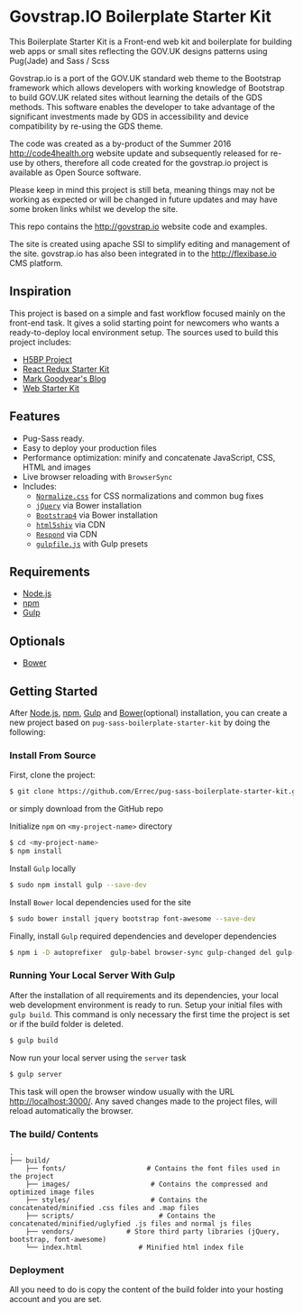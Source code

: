 # Govstrap.IO Boilerplate Starter Kit

This Boilerplate Starter Kit is a Front-end web kit and boilerplate for building web apps or small sites reflecting the GOV.UK designs patterns using Pug(Jade) and Sass / Scss

Govstrap.io is a port of the GOV.UK standard web theme to the Bootstrap framework which allows developers with working knowledge of Bootstrap to build GOV.UK related sites without learning the details of the GDS methods. This software enables the developer to take advantage of the significant investments made by GDS in accessibility and device compatibility by re-using the GDS theme.

The code was created as a by-product of the Summer 2016 <http://code4health.org> website update and subsequently released for re-use by others, therefore all code created for the govstrap.io project is available as Open Source software.

Please keep in mind this project is still beta, meaning things may not be working as expected or will be changed in future updates and may have some broken links whilst we develop the site.

This repo contains the <http://govstrap.io> website code and examples.

The site is created using apache SSI to simplify editing and management of the site. govstrap.io has also been integrated in to the <http://flexibase.io> CMS platform.


## Inspiration

This project is based on a simple and fast workflow focused mainly on the front-end task. It gives a solid starting point for newcomers who wants a ready-to-deploy local environment setup. The sources used to build this project includes:

-   [H5BP Project](https://github.com/h5bp/html5-boilerplate)
-   [React Redux Starter Kit](https://github.com/davezuko/react-redux-starter-kit)
-   [Mark Goodyear's Blog](https://markgoodyear.com/2014/01/getting-started-with-gulp/)
-   [Web Starter Kit](https://github.com/google/web-starter-kit)

## Features

-   Pug-Sass ready.
-   Easy to deploy your production files
-   Performance optimization: minify and concatenate JavaScript, CSS, HTML and images
-   Live browser reloading with `BrowserSync`
-   Includes:
    -   [`Normalize.css`](https://necolas.github.com/normalize.css/) for CSS normalizations and common bug fixes
    -   [`jQuery`](https://jquery.com/) via Bower installation
    -   [`Bootstrap4`](http://getbootstrap.com/) via Bower installation
    -   [`html5shiv`](https://github.com/aFarkas/html5shiv) via CDN
    -   [`Respond`](https://github.com/scottjehl/Respond) via CDN
    -   [`gulpfile.js`](http://gulpjs.com/) with Gulp presets

## Requirements

-   [Node.js](https://nodejs.org)
-   [npm](https://www.npmjs.com)
-   [Gulp](http://gulpjs.com/)

## Optionals

-   [Bower](https://bower.io/)

## Getting Started

After [Node.js](https://nodejs.org/en/download/), [npm](https://docs.npmjs.com/getting-started/installing-node), [Gulp](https://github.com/gulpjs/gulp/blob/master/docs/getting-started.md) and [Bower](https://bower.io/#install-bower)(optional) installation, you can create a new project based on `pug-sass-boilerplate-starter-kit` by doing the following:

### Install From Source

First, clone the project:

```bash
$ git clone https://github.com/Errec/pug-sass-boilerplate-starter-kit.git <my-project-name>
```
or simply download from the GitHub repo

Initialize `npm` on `<my-project-name>` directory

```bash
$ cd <my-project-name>
$ npm install
```

Install `Gulp` locally

```bash
$ sudo npm install gulp --save-dev
```

Install `Bower` local dependencies used for the site

```bash
$ sudo bower install jquery bootstrap font-awesome --save-dev
```

Finally, install `Gulp` required dependencies and developer dependencies

```bash
$ npm i -D autoprefixer  gulp-babel browser-sync gulp-changed del gulp-eslint gulp-include gulp-imagemin gulp-pug minimist gulp-cssnano gulp-postcss gulp-rename gulp-sass run-sequence gulp-uglify gulp-plumber gulp-util graceful-fs minimatch
```


### Running Your Local Server With Gulp

After the installation of all requirements and its dependencies, your local web development environment is ready to run. Setup your initial files with `gulp build`. This command is only necessary the first time the project is set or if the build folder is deleted.

```bash
$ gulp build
```

Now run your local server using the `server` task

```bash
$ gulp server
```

This task will open the browser window usually with the URL <http://localhost:3000/>. Any saved changes made to the project files, will reload automatically the browser.


### The build/ Contents

    .
    ├── build/
        ├── fonts/                    # Contains the font files used in the project
        ├── images/                    # Contains the compressed and optimized image files
        ├── styles/                    # Contains the concatenated/minified .css files and .map files
        ├── scripts/                     # Contains the concatenated/minified/uglyfied .js files and normal js files
        ├── vendors/             # Store third party libraries (jQuery, bootstrap, font-awesome)
        └── index.html              # Minified html index file

### Deployment

All you need to do is copy the content of the build folder into your hosting account and you are set.
